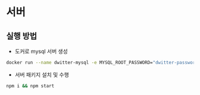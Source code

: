 # 서버

## 실행 방법

- 도커로 mysql 서버 생성

```sh
docker run --name dwitter-mysql -e MYSQL_ROOT_PASSWORD="dwitter-password" -d -p 3306:3306 mysql
```

- 서버 패키지 설치 및 수행

```sh
npm i && npm start
```
